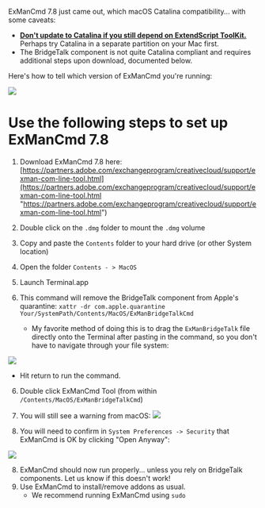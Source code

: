 ExManCmd 7.8 just came out, which macOS Catalina compatibility... with some caveats:

- [**Don't update to Catalina if you still depend on ExtendScript ToolKit.**](https://medium.com/adobetech/estk-and-macos-10-15-catalina-cbcc30300918?source=friends_link&sk=76b9896b1eec630691f5603839ae28fe "Don't update to Catalina if you still depend on ExtendScript ToolKit.") Perhaps try Catalina in a separate partition on your Mac first.
- The BridgeTalk component is not quite Catalina compliant and requires additional steps upon download, documented below.

Here's how to tell which version of ExManCmd you're running:

![](https://raw.githubusercontent.com/Adobe-CEP/Getting-Started-guides/master/.meta/readme-assets/ExManVersionWarrow.png "")

# Use the following steps to set up ExManCmd 7.8

1. Download ExManCmd 7.8 here: [https://partners.adobe.com/exchangeprogram/creativecloud/support/exman-com-line-tool.html](https://partners.adobe.com/exchangeprogram/creativecloud/support/exman-com-line-tool.html "https://partners.adobe.com/exchangeprogram/creativecloud/support/exman-com-line-tool.html")

2. Double click on the `.dmg` folder to mount the `.dmg` volume
3. Copy and paste the `Contents` folder to your hard drive (or other System location)
3. Open the folder `Contents - > MacOS`
4. Launch Terminal.app
5. This command will remove the BridgeTalk component from Apple's quarantine: `xattr -dr com.apple.quarantine Your/SystemPath/Contents/MacOS/ExManBridgeTalkCmd`
     * My favorite method of doing this is to drag the `ExManBridgeTalk` file directly onto the Terminal after pasting in the command, so you don't have to navigate through your file system:

![](https://raw.githubusercontent.com/Adobe-CEP/Getting-Started-guides/master/.meta/readme-assets/filepathdrag_drop.small.gif)

  * Hit return to run the command.

6. Double click ExManCmd Tool (from within `/Contents/MacOS/ExManBridgeTalkCmd`)

7. You will still see a warning from macOS:
![](https://raw.githubusercontent.com/Adobe-CEP/Getting-Started-guides/master/.meta/readme-assets/ExManCantBeOpenedOpen.png "")

8. You will need to confirm in `System Preferences -> Security` that ExManCmd is OK by clicking "Open Anyway": 

![](https://raw.githubusercontent.com/Adobe-CEP/Getting-Started-guides/master/.meta/readme-assets/catalinaSysPrefError.jpg "")

8. ExManCmd should now run properly... unless you rely on BridgeTalk components. Let us know if this doesn't work! 
9. Use ExManCmd to install/remove addons as usual.
    * We recommend running ExManCmd using `sudo`

